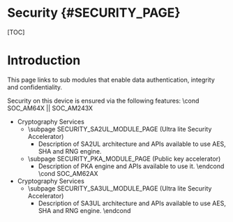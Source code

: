 # Security {#SECURITY_PAGE}

[TOC]

# Introduction

This page links to sub modules that enable data authentication, integrity and confidentiality.

Security on this device is ensured via the following features:
\cond SOC_AM64X || SOC_AM243X
- Cryptography Services
    - \subpage SECURITY_SA2UL_MODULE_PAGE (Ultra lite Security Accelerator)
        - Description of SA2UL architecture and APIs available to use AES, SHA and RNG engine.
    - \subpage SECURITY_PKA_MODULE_PAGE (Public key accelerator)
        - Description of PKA engine and APIs available to use it.
\endcond
\cond SOC_AM62AX
- Cryptography Services
    - \subpage SECURITY_SA3UL_MODULE_PAGE (Ultra lite Security Accelerator)
        - Description of SA3UL architecture and APIs available to use AES, SHA and RNG engine.
\endcond